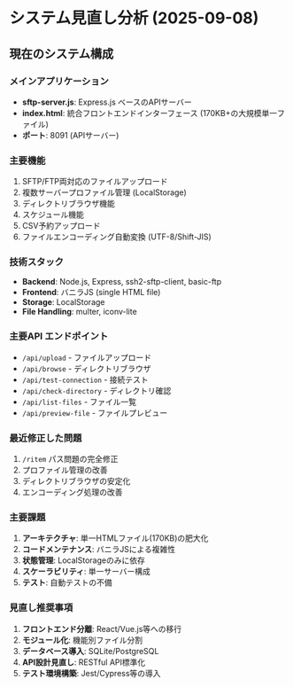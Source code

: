 # システム見直し分析 (2025-09-08)

## 現在のシステム構成

### メインアプリケーション
- **sftp-server.js**: Express.js ベースのAPIサーバー
- **index.html**: 統合フロントエンドインターフェース (170KB+の大規模単一ファイル)
- **ポート**: 8091 (APIサーバー)

### 主要機能
1. SFTP/FTP両対応のファイルアップロード
2. 複数サーバープロファイル管理 (LocalStorage)
3. ディレクトリブラウザ機能
4. スケジュール機能
5. CSV予約アップロード
6. ファイルエンコーディング自動変換 (UTF-8/Shift-JIS)

### 技術スタック
- **Backend**: Node.js, Express, ssh2-sftp-client, basic-ftp
- **Frontend**: バニラJS (single HTML file)
- **Storage**: LocalStorage
- **File Handling**: multer, iconv-lite

### 主要API エンドポイント
- `/api/upload` - ファイルアップロード
- `/api/browse` - ディレクトリブラウザ
- `/api/test-connection` - 接続テスト
- `/api/check-directory` - ディレクトリ確認
- `/api/list-files` - ファイル一覧
- `/api/preview-file` - ファイルプレビュー

### 最近修正した問題
1. `/ritem` パス問題の完全修正
2. プロファイル管理の改善
3. ディレクトリブラウザの安定化
4. エンコーディング処理の改善

### 主要課題
1. **アーキテクチャ**: 単一HTMLファイル(170KB)の肥大化
2. **コードメンテナンス**: バニラJSによる複雑性
3. **状態管理**: LocalStorageのみに依存
4. **スケーラビリティ**: 単一サーバー構成
5. **テスト**: 自動テストの不備

### 見直し推奨事項
1. **フロントエンド分離**: React/Vue.js等への移行
2. **モジュール化**: 機能別ファイル分割
3. **データベース導入**: SQLite/PostgreSQL
4. **API設計見直し**: RESTful API標準化
5. **テスト環境構築**: Jest/Cypress等の導入